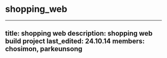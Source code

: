 # shopping_web

---
title: shopping web
description: shopping web build project
last_edited: 24.10.14
members: chosimon, parkeunsong
---
